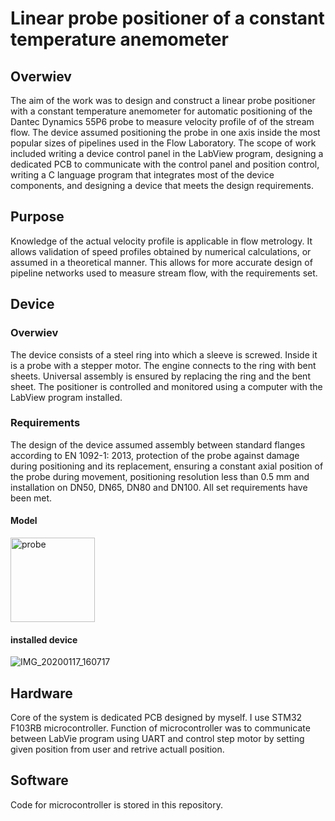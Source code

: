 # Linear probe positioner of a constant temperature anemometer
## Overwiev
The aim of the work was to design and construct a linear probe positioner with a constant temperature anemometer for automatic positioning of the Dantec Dynamics 55P6 probe
to measure velocity profile of of the stream flow.
The device assumed positioning the probe in one axis inside the most popular sizes of pipelines used in the Flow Laboratory.
The scope of work included writing a device control panel in the LabView program,
designing a dedicated PCB to communicate with the control panel and position control,
writing a C language program that integrates most of the device components, and
designing a device that meets the design requirements.

## Purpose
Knowledge of the actual velocity profile is applicable in flow metrology. It allows
validation of speed profiles obtained by numerical calculations, or assumed in a
theoretical manner. This allows for more accurate design of pipeline networks used to
measure stream flow, with the requirements set.

## Device
### Overwiev
The device consists of a steel ring into which a sleeve is screwed. Inside it is a probe
with a stepper motor. The engine connects to the ring with bent sheets. Universal
assembly is ensured by replacing the ring and the bent sheet. The positioner is
controlled and monitored using a computer with the LabView program installed.

### Requirements
The design of the device assumed assembly between standard flanges according
to EN 1092-1: 2013, protection of the probe against damage during positioning and its
replacement, ensuring a constant axial position of the probe during movement,
positioning resolution less than 0.5 mm and installation on DN50, DN65, DN80 and
DN100. All set requirements have been met.

#### Model
<img width="135" alt="probe" src="https://user-images.githubusercontent.com/62465226/82311448-01bd9f00-99c6-11ea-9e43-6b0d6343a7cb.png">


#### installed device
![IMG_20200117_160717](https://user-images.githubusercontent.com/62465226/82312961-05eabc00-99c8-11ea-910b-06c2b8f5bb1c.jpg)
## Hardware
Core of the system is  dedicated PCB designed by myself. I use STM32 F103RB microcontroller. Function of microcontroller was 
to communicate between LabVie program using UART and control step motor by setting given position from user and retrive actuall position.
## Software
Code for microcontroller is stored in this repository.








